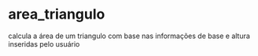# area_triangulo
calcula a área de um triangulo com base nas informações de base e altura inseridas pelo usuário
